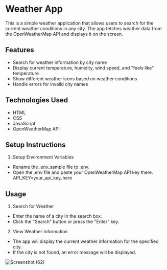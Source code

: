 # Weather App

This is a simple weather application that allows users to search for the current weather conditions in any city. The app fetches weather data from the OpenWeatherMap API and displays it on the screen.

## Features

- Search for weather information by city name
- Display current temperature, humidity, wind speed, and "feels like" temperature
- Show different weather icons based on weather conditions
- Handle errors for invalid city names

## Technologies Used

- HTML
- CSS
- JavaScript
- OpenWeatherMap API

## Setup Instructions

1. Setup Environment Variables

- Rename the .env_sample file to .env.
- Open the .env file and paste your OpenWeatherMap API key there.
  API_KEY=your_api_key_here

## Usage
1. Search for Weather

- Enter the name of a city in the search box.
- Click the "Search" button or press the "Enter" key.

2. View Weather Information

- The app will display the current weather information for the specified city.
- If the city is not found, an error message will be displayed.

![Screenshot (62)](https://github.com/Mubeen-04/Weather-App/assets/172309170/91362ffc-8499-4a26-9b86-363fe0d4c501)
